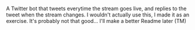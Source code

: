 A Twitter bot that tweets everytime the stream goes live, and replies to the tweet when the stream changes. 
I wouldn't actually use this, I made it as an exercise. It's probably not that good...
I'll make a better Readme later (TM)
